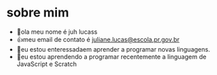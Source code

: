 # sobre mim
- 👋ola meu nome é juh lucass
- 👍meu email de contato é juliane.lucas@escola.pr.gov.br
- 👀eu estou enteressadaem aprender a programar novas linguagens.
- 🌱eu estou aprendendo a programar recentemente a linguagem de JavaScript e Scratch
